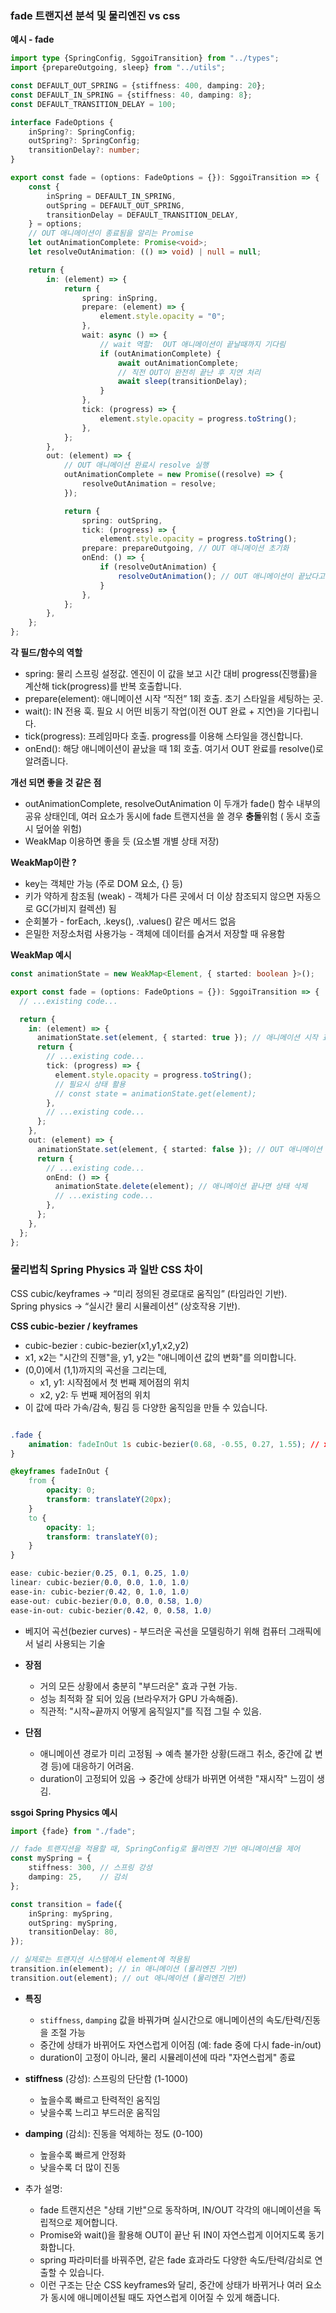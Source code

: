 ### fade 트랜지션 분석 및 물리엔진 vs css

**예시 - fade**

```ts
import type {SpringConfig, SggoiTransition} from "../types";
import {prepareOutgoing, sleep} from "../utils";

const DEFAULT_OUT_SPRING = {stiffness: 400, damping: 20};
const DEFAULT_IN_SPRING = {stiffness: 40, damping: 8};
const DEFAULT_TRANSITION_DELAY = 100;

interface FadeOptions {
    inSpring?: SpringConfig;
    outSpring?: SpringConfig;
    transitionDelay?: number;
}

export const fade = (options: FadeOptions = {}): SggoiTransition => {
    const {
        inSpring = DEFAULT_IN_SPRING,
        outSpring = DEFAULT_OUT_SPRING,
        transitionDelay = DEFAULT_TRANSITION_DELAY,
    } = options;
    // OUT 애니메이션이 종료됨을 알리는 Promise
    let outAnimationComplete: Promise<void>;
    let resolveOutAnimation: (() => void) | null = null;

    return {
        in: (element) => {
            return {
                spring: inSpring,
                prepare: (element) => {
                    element.style.opacity = "0";
                },
                wait: async () => {
                    // wait 역할:  OUT 애니메이션이 끝날때까지 기다림
                    if (outAnimationComplete) {
                        await outAnimationComplete;
                        // 직전 OUT이 완전히 끝난 후 지연 처리
                        await sleep(transitionDelay);
                    }
                },
                tick: (progress) => {
                    element.style.opacity = progress.toString();
                },
            };
        },
        out: (element) => {
            // OUT 애니메이션 완료시 resolve 실행
            outAnimationComplete = new Promise((resolve) => {
                resolveOutAnimation = resolve;
            });

            return {
                spring: outSpring,
                tick: (progress) => {
                    element.style.opacity = progress.toString();
                prepare: prepareOutgoing, // OUT 애니메이션 초기화
                onEnd: () => {
                    if (resolveOutAnimation) {
                        resolveOutAnimation(); // OUT 애니메이션이 끝났다고 알려줌
                    }
                },
            };
        },
    };
};
```

**각 필드/함수의 역할**

- spring: 물리 스프링 설정값. 엔진이 이 값을 보고 시간 대비 progress(진행률)을 계산해 tick(progress)를 반복 호출합니다.
- prepare(element): 애니메이션 시작 “직전” 1회 호출. 초기 스타일을 세팅하는 곳.
- wait(): IN 전용 훅. 필요 시 어떤 비동기 작업(이전 OUT 완료 + 지연)을 기다립니다.
- tick(progress): 프레임마다 호출. progress를 이용해 스타일을 갱신합니다.
- onEnd(): 해당 애니메이션이 끝났을 때 1회 호출. 여기서 OUT 완료를 resolve()로 알려줍니다.

**개선 되면 좋을 것 같은 점**

-   outAnimationComplete, resolveOutAnimation 이 두개가 fade() 함수 내부의 공유 상태인데, 여러 요소가 동시에 fade 트랜지션을 쓸 경우 **충돌**위험 ( 동시 호출 시 덮어쓸 위험)
-   WeakMap 이용하면 좋을 듯 (요소별 개별 상태 저장)

**WeakMap이란 ?**

-   key는 객체만 가능 (주로 DOM 요소, {} 등)
-   키가 약하게 참조됨 (weak) - 객체가 다른 곳에서 더 이상 참조되지 않으면 자동으로 GC(가비지 컬렉션) 됨
-   순회불가 - forEach, .keys(), .values() 같은 메서드 없음
-   은밀한 저장소처럼 사용가능 - 객체에 데이터를 숨겨서 저장할 때 유용함

**WeakMap 예시**

```ts
const animationState = new WeakMap<Element, { started: boolean }>();

export const fade = (options: FadeOptions = {}): SggoiTransition => {
  // ...existing code...

  return {
    in: (element) => {
      animationState.set(element, { started: true }); // 애니메이션 시작 표시
      return {
        // ...existing code...
        tick: (progress) => {
          element.style.opacity = progress.toString();
          // 필요시 상태 활용
          // const state = animationState.get(element);
        },
        // ...existing code...
      };
    },
    out: (element) => {
      animationState.set(element, { started: false }); // OUT 애니메이션 시작
      return {
        // ...existing code...
        onEnd: () => {
          animationState.delete(element); // 애니메이션 끝나면 상태 삭제
          // ...existing code...
        },
      };
    },
  };
};

```

### 물리법칙 Spring Physics 과 일반 CSS 차이

CSS cubic/keyframes → “미리 정의된 경로대로 움직임” (타임라인 기반).  
Spring physics → “실시간 물리 시뮬레이션” (상호작용 기반).

**CSS cubic-bezier / keyframes**

- cubic-bezier : cubic-bezier(x1,y1,x2,y2)
- x1, x2는 "시간의 진행"을, y1, y2는 "애니메이션 값의 변화"를 의미합니다.
- (0,0)에서 (1,1)까지의 곡선을 그리는데,  
  - x1, y1: 시작점에서 첫 번째 제어점의 위치  
  - x2, y2: 두 번째 제어점의 위치  
- 이 값에 따라 가속/감속, 튕김 등 다양한 움직임을 만들 수 있습니다.

```css

.fade {
    animation: fadeInOut 1s cubic-bezier(0.68, -0.55, 0.27, 1.55); // x1, y1, x2, y2
}

@keyframes fadeInOut {
    from {
        opacity: 0;
        transform: translateY(20px);
    }
    to {
        opacity: 1;
        transform: translateY(0);
    }
}

ease: cubic-bezier(0.25, 0.1, 0.25, 1.0)
linear: cubic-bezier(0.0, 0.0, 1.0, 1.0)
ease-in: cubic-bezier(0.42, 0, 1.0, 1.0)
ease-out: cubic-bezier(0.0, 0.0, 0.58, 1.0)
ease-in-out: cubic-bezier(0.42, 0, 0.58, 1.0)
```

-   베지어 곡선(bezier curves) - 부드러운 곡선을 모델링하기 위해 컴퓨터 그래픽에서 널리 사용되는 기술

-   **장점**
    -   거의 모든 상황에서 충분히 "부드러운" 효과 구현 가능.
    -   성능 최적화 잘 되어 있음 (브라우저가 GPU 가속해줌).
    -   직관적: "시작~끝까지 어떻게 움직일지"를 직접 그릴 수 있음.
-   **단점**
    -   애니메이션 경로가 미리 고정됨 → 예측 불가한 상황(드래그 취소, 중간에 값 변경 등)에 대응하기 어려움.
    -   duration이 고정되어 있음 → 중간에 상태가 바뀌면 어색한 "재시작" 느낌이 생김.

**ssgoi Spring Physics 예시**

```ts
import {fade} from "./fade";

// fade 트랜지션을 적용할 때, SpringConfig로 물리엔진 기반 애니메이션을 제어
const mySpring = {
    stiffness: 300, // 스프링 강성
    damping: 25,    // 감쇠
};

const transition = fade({
    inSpring: mySpring,
    outSpring: mySpring,
    transitionDelay: 80,
});

// 실제로는 트랜지션 시스템에서 element에 적용됨
transition.in(element); // in 애니메이션 (물리엔진 기반)
transition.out(element); // out 애니메이션 (물리엔진 기반)
```

-   **특징**
    -   `stiffness`, `damping` 값을 바꿔가며 실시간으로 애니메이션의 속도/탄력/진동을 조절 가능
    -   중간에 상태가 바뀌어도 자연스럽게 이어짐 (예: fade 중에 다시 fade-in/out)
    -   duration이 고정이 아니라, 물리 시뮬레이션에 따라 "자연스럽게" 종료

-   **stiffness** (강성): 스프링의 단단함 (1-1000)
    -   높을수록 빠르고 탄력적인 움직임
    -   낮을수록 느리고 부드러운 움직임
-   **damping** (감쇠): 진동을 억제하는 정도 (0-100)

    -   높을수록 빠르게 안정화
    -   낮을수록 더 많이 진동

- 추가 설명:
    - fade 트랜지션은 "상태 기반"으로 동작하며, IN/OUT 각각의 애니메이션을 독립적으로 제어합니다.
    - Promise와 wait()을 활용해 OUT이 끝난 뒤 IN이 자연스럽게 이어지도록 동기화합니다.
    - spring 파라미터를 바꿔주면, 같은 fade 효과라도 다양한 속도/탄력/감쇠로 연출할 수 있습니다.
    - 이런 구조는 단순 CSS keyframes와 달리, 중간에 상태가 바뀌거나 여러 요소가 동시에 애니메이션될 때도 자연스럽게 이어질 수 있게 해줍니다.
